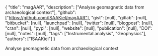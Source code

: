 {
  "title": "magAAR",
  "description": ["Analyse geomagnetic data from archaeological context"],
  "github": ["https://github.com/ISAAKiel/magAAR"],
  "gist": [null],
  "gitlab": [null],
  "bitbucket": [null],
  "launchpad": [null],
  "twitter": [null],
  "blogpost": [null],
  "cran": [null],
  "pypi": [null],
  "website": [null],
  "publication": [null],
  "DOI": [null],
  "notes": [null],
  "tags": ["Instrumental analysis", "Geophysics"],
  "authors": ["ISAAKiel"]
}

<!-- Generated by csv2md.R – do not edit by hand -->

Analyse geomagnetic data from archaeological context